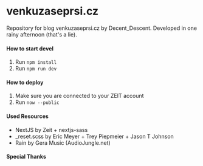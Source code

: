 # venkuzaseprsi.cz

Repository for blog venkuzaseprsi.cz by Decent_Descent. Developed in one rainy afternoon (that's a lie).

#### How to start devel

1. Run `npm install`
2. Run `npm run dev`

#### How to deploy

1. Make sure you are connected to your ZEIT account
2. Run `now --public`

#### Used Resources

- NextJS by Zeit + nextjs-sass
- \_reset.scss by Eric Meyer + Trey Piepmeier + Jason T Johnson
- Rain by Gera Music (AudioJungle.net)

#### Special Thanks
